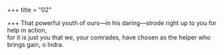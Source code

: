 +++
title = "02"

+++
That powerful youth of ours—in his daring—strode right up to you for  help in action,  
for it is just you that we, your comrades, have chosen as the helper who  brings gain, o Indra.  

